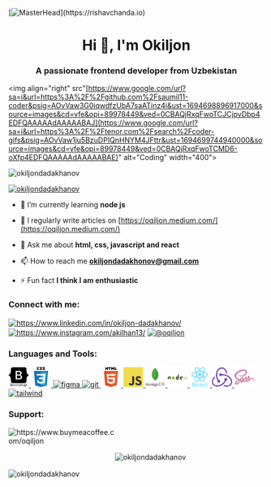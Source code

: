 [![MasterHead]([https://1.bp.blogspot.com/-7A4WynwLsM...](https://www.google.com/url?sa=i&url=https%3A%2F%2Fgithub.com%2FPritamSarbajna%2FCoding-platforms-Solution&psig=AOvVaw0oSaKnsKlLOpc79Ulv-W_s&ust=1694699931839000&source=images&cd=vfe&opi=89978449&ved=0CBAQjRxqFwoTCJjb393fp4EDFQAAAAAdAAAAABAE))](https://rishavchanda.io)

<h1 align="center">Hi 👋, I'm Okiljon</h1>
<h3 align="center">A passionate frontend developer from Uzbekistan</h3>

<img align="right" src"[https://www.google.com/url?sa=i&url=https%3A%2F%2Fgithub.com%2Fsaumil11-coder&psig=AOvVaw3G0iqwdfzUbA7saATinz4i&ust=1694698896917000&source=images&cd=vfe&opi=89978449&ved=0CBAQjRxqFwoTCJCjpvDbp4EDFQAAAAAdAAAAABAJ](https://www.google.com/url?sa=i&url=https%3A%2F%2Ftenor.com%2Fsearch%2Fcoder-gifs&psig=AOvVaw1ju5BzuDPIQnHNYM4JFttr&ust=1694699744940000&source=images&cd=vfe&opi=89978449&ved=0CBAQjRxqFwoTCMD6-oXfp4EDFQAAAAAdAAAAABAE)" alt="Coding" width="400"> 

<p align="left"> <img src="https://komarev.com/ghpvc/?username=okiljondadakhanov&label=Profile%20views&color=0e75b6&style=flat" alt="okiljondadakhanov" /> </p>

<p align="left"> <a href="https://github.com/ryo-ma/github-profile-trophy"><img src="https://github-profile-trophy.vercel.app/?username=okiljondadakhanov" alt="okiljondadakhanov" /></a> </p>

- 🌱 I’m currently learning **node js**

- 📝 I regularly write articles on [https://oqiljon.medium.com/](https://oqiljon.medium.com/)

- 💬 Ask me about **html, css, javascript and react**

- 📫 How to reach me **okiljondadakhonov@gmail.com**

- ⚡ Fun fact **I think I am enthusiastic**

<h3 align="left">Connect with me:</h3>
<p align="left">
<a href="https://linkedin.com/in/https://www.linkedin.com/in/okiljon-dadakhanov/" target="blank"><img align="center" src="https://raw.githubusercontent.com/rahuldkjain/github-profile-readme-generator/master/src/images/icons/Social/linked-in-alt.svg" alt="https://www.linkedin.com/in/okiljon-dadakhanov/" height="30" width="40" /></a>
<a href="https://instagram.com/https://www.instagram.com/akilhan13/" target="blank"><img align="center" src="https://raw.githubusercontent.com/rahuldkjain/github-profile-readme-generator/master/src/images/icons/Social/instagram.svg" alt="https://www.instagram.com/akilhan13/" height="30" width="40" /></a>
<a href="https://medium.com/@oqiljon" target="blank"><img align="center" src="https://raw.githubusercontent.com/rahuldkjain/github-profile-readme-generator/master/src/images/icons/Social/medium.svg" alt="@oqiljon" height="30" width="40" /></a>
</p>

<h3 align="left">Languages and Tools:</h3>
<p align="left"> <a href="https://getbootstrap.com" target="_blank" rel="noreferrer"> <img src="https://raw.githubusercontent.com/devicons/devicon/master/icons/bootstrap/bootstrap-plain-wordmark.svg" alt="bootstrap" width="40" height="40"/> </a> <a href="https://www.w3schools.com/css/" target="_blank" rel="noreferrer"> <img src="https://raw.githubusercontent.com/devicons/devicon/master/icons/css3/css3-original-wordmark.svg" alt="css3" width="40" height="40"/> </a> <a href="https://www.figma.com/" target="_blank" rel="noreferrer"> <img src="https://www.vectorlogo.zone/logos/figma/figma-icon.svg" alt="figma" width="40" height="40"/> </a> <a href="https://git-scm.com/" target="_blank" rel="noreferrer"> <img src="https://www.vectorlogo.zone/logos/git-scm/git-scm-icon.svg" alt="git" width="40" height="40"/> </a> <a href="https://www.w3.org/html/" target="_blank" rel="noreferrer"> <img src="https://raw.githubusercontent.com/devicons/devicon/master/icons/html5/html5-original-wordmark.svg" alt="html5" width="40" height="40"/> </a> <a href="https://developer.mozilla.org/en-US/docs/Web/JavaScript" target="_blank" rel="noreferrer"> <img src="https://raw.githubusercontent.com/devicons/devicon/master/icons/javascript/javascript-original.svg" alt="javascript" width="40" height="40"/> </a> <a href="https://www.mongodb.com/" target="_blank" rel="noreferrer"> <img src="https://raw.githubusercontent.com/devicons/devicon/master/icons/mongodb/mongodb-original-wordmark.svg" alt="mongodb" width="40" height="40"/> </a> <a href="https://nodejs.org" target="_blank" rel="noreferrer"> <img src="https://raw.githubusercontent.com/devicons/devicon/master/icons/nodejs/nodejs-original-wordmark.svg" alt="nodejs" width="40" height="40"/> </a> <a href="https://reactjs.org/" target="_blank" rel="noreferrer"> <img src="https://raw.githubusercontent.com/devicons/devicon/master/icons/react/react-original-wordmark.svg" alt="react" width="40" height="40"/> </a> <a href="https://redux.js.org" target="_blank" rel="noreferrer"> <img src="https://raw.githubusercontent.com/devicons/devicon/master/icons/redux/redux-original.svg" alt="redux" width="40" height="40"/> </a> <a href="https://sass-lang.com" target="_blank" rel="noreferrer"> <img src="https://raw.githubusercontent.com/devicons/devicon/master/icons/sass/sass-original.svg" alt="sass" width="40" height="40"/> </a> <a href="https://tailwindcss.com/" target="_blank" rel="noreferrer"> <img src="https://www.vectorlogo.zone/logos/tailwindcss/tailwindcss-icon.svg" alt="tailwind" width="40" height="40"/> </a> </p>

<h3 align="left">Support:</h3>
<p><a href="https://www.buymeacoffee.com/https://www.buymeacoffee.com/oqiljon"> <img align="left" src="https://cdn.buymeacoffee.com/buttons/v2/default-yellow.png" height="50" width="210" alt="https://www.buymeacoffee.com/oqiljon" /></a></p><br><br>

<p><img align="center" src="https://github-readme-stats.vercel.app/api/top-langs?username=okiljondadakhanov&show_icons=true&locale=en&layout=compact" alt="okiljondadakhanov" /></p>

<p><img align="center" src="https://github-readme-streak-stats.herokuapp.com/?user=okiljondadakhanov&" alt="okiljondadakhanov" /></p>
